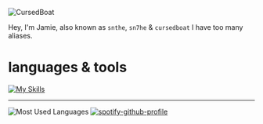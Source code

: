 ![CursedBoat](https://i.ibb.co/pxZcwKr/cursedboat.png)



Hey, I'm Jamie, also known as `snthe`, `sn7he` & `cursedboat`
I have too many aliases.

# languages & tools

[![My Skills](https://skillicons.dev/icons?i=rust,cs,python,ts,nodejs,bun,sqlite,mongodb,bash,linux)](https://skillicons.dev)

---
![Most Used Languages](https://github-readme-stats.vercel.app/api/top-langs/?username=cursedboat&layout=compact&theme=dark)
[![spotify-github-profile](https://spotify-github-profile.kittinanx.com/api/view?uid=g2lqgpmd6ffpfgsm1nv0y3dle&cover_image=true&theme=natemoo-re&show_offline=false&background_color=121212&interchange=false&bar_color=53b14f&bar_color_cover=false)](https://spotify-github-profile.kittinanx.com/api/view?uid=g2lqgpmd6ffpfgsm1nv0y3dle&redirect=true)

